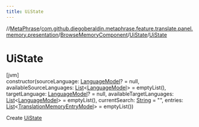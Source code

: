 ```yaml
---
title: UiState
---
```

//[MetaPhrase](../../../../index.html)/[com.github.diegoberaldin.metaphrase.feature.translate.panel.memory.presentation](../../index.html)/[BrowseMemoryComponent](../index.html)/[UiState](index.html)/[UiState](-ui-state.html)



# UiState



[jvm]\
constructor(sourceLanguage: [LanguageModel](../../../com.github.diegoberaldin.metaphrase.domain.language.data/-language-model/index.html)? = null, availableSourceLanguages: [List](https://kotlinlang.org/api/latest/jvm/stdlib/kotlin.collections/-list/index.html)&lt;[LanguageModel](../../../com.github.diegoberaldin.metaphrase.domain.language.data/-language-model/index.html)&gt; = emptyList(), targetLanguage: [LanguageModel](../../../com.github.diegoberaldin.metaphrase.domain.language.data/-language-model/index.html)? = null, availableTargetLanguages: [List](https://kotlinlang.org/api/latest/jvm/stdlib/kotlin.collections/-list/index.html)&lt;[LanguageModel](../../../com.github.diegoberaldin.metaphrase.domain.language.data/-language-model/index.html)&gt; = emptyList(), currentSearch: [String](https://kotlinlang.org/api/latest/jvm/stdlib/kotlin/-string/index.html) = &quot;&quot;, entries: [List](https://kotlinlang.org/api/latest/jvm/stdlib/kotlin.collections/-list/index.html)&lt;[TranslationMemoryEntryModel](../../../com.github.diegoberaldin.metaphrase.domain.tm.data/-translation-memory-entry-model/index.html)&gt; = emptyList())



Create [UiState](index.html)




